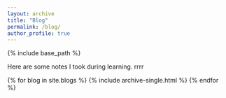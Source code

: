 ```yaml
---
layout: archive
title: "Blog"
permalink: /blog/
author_profile: true
---
```


{% include base_path %}

Here are some notes I took during learning. rrrr

{% for blog in site.blogs %}
  {% include archive-single.html %}
{% endfor %}


<!-- {% assign post = site.blogs | where: "path", "blog1.md" %}
{% include archive-single.html %}

{% assign post = site.blogs | where: "path", "blog2.md" %}
{% include archive-single.html %} -->
